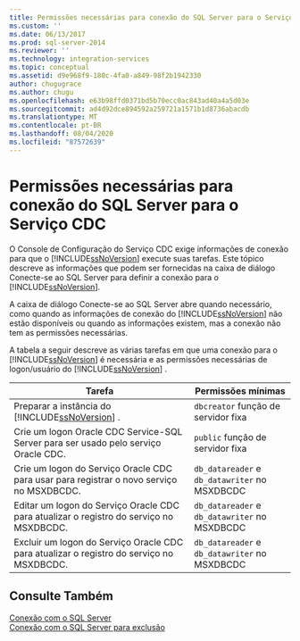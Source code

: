 ```yaml
---
title: Permissões necessárias para conexão do SQL Server para o Serviço CDC | Microsoft Docs
ms.custom: ''
ms.date: 06/13/2017
ms.prod: sql-server-2014
ms.reviewer: ''
ms.technology: integration-services
ms.topic: conceptual
ms.assetid: d9e968f9-180c-4fa0-a849-98f2b1942330
author: chugugrace
ms.author: chugu
ms.openlocfilehash: e63b98ffd0371bd5b70ecc0ac843ad40a4a5d03e
ms.sourcegitcommit: ad4d92dce894592a259721a1571b1d8736abacdb
ms.translationtype: MT
ms.contentlocale: pt-BR
ms.lasthandoff: 08/04/2020
ms.locfileid: "87572639"
---
```

# <a name="sql-server-connection-required-permissions-for-the-cdc-service"></a>Permissões necessárias para conexão do SQL Server para o Serviço CDC
  O Console de Configuração do Serviço CDC exige informações de conexão para que o [!INCLUDE[ssNoVersion](../../includes/ssnoversion-md.md)] execute suas tarefas. Este tópico descreve as informações que podem ser fornecidas na caixa de diálogo Conecte-se ao SQL Server para definir a conexão para o [!INCLUDE[ssNoVersion](../../includes/ssnoversion-md.md)].  
  
 A caixa de diálogo Conecte-se ao SQL Server abre quando necessário, como quando as informações de conexão do [!INCLUDE[ssNoVersion](../../includes/ssnoversion-md.md)] não estão disponíveis ou quando as informações existem, mas a conexão não tem as permissões necessárias.  
  
 A tabela a seguir descreve as várias tarefas em que uma conexão para o [!INCLUDE[ssNoVersion](../../includes/ssnoversion-md.md)] é necessária e as permissões necessárias de logon/usuário do [!INCLUDE[ssNoVersion](../../includes/ssnoversion-md.md)] .  
  
|Tarefa|Permissões mínimas|  
|----------|-------------------------|  
|Preparar a instância do [!INCLUDE[ssNoVersion](../../includes/ssnoversion-md.md)] .|`dbcreator` função de servidor fixa|  
|Crie um logon Oracle CDC Service-SQL Server para ser usado pelo serviço Oracle CDC.|`public` função de servidor fixa|  
|Crie um logon do Serviço Oracle CDC para usar para registrar o novo serviço no MSXDBCDC.|`db_datareader` e `db_datawriter` no MSXDBCDC|  
|Editar um logon do Serviço Oracle CDC para atualizar o registro do serviço no MSXDBCDC.|`db_datareader` e `db_datawriter` no MSXDBCDC|  
|Excluir um logon do Serviço Oracle CDC para atualizar o registro do serviço no MSXDBCDC.|`db_datareader` e `db_datawriter` no MSXDBCDC|  
  
## <a name="see-also"></a>Consulte Também  
 [Conexão com o SQL Server](connection-to-sql-server.md)   
 [Conexão com o SQL Server para exclusão](connection-to-sql-server-for-delete.md)  
  
  
